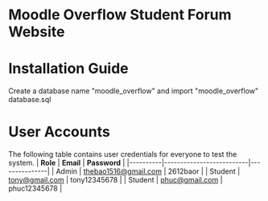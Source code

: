 # Moodle Overflow Student Forum Website

# Installation Guide
Create a database name "moodle_overflow" and import "moodle_overflow" database.sql

# User Accounts
The following table contains user credentials for everyone to test the system.
| **Role** | **Email**                | **Password**  |
|----------|--------------------------|---------------|
| Admin    | thebao1516@gmail.com     | 2612baor      |
| Student  | tony@gmail.com           | tony12345678  |
| Student  | phuc@gmail.com           | phuc12345678  |
